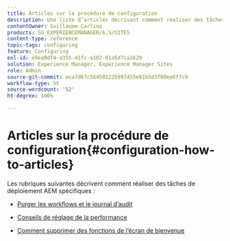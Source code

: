 ```yaml
---
title: Articles sur la procédure de configuration
description: Une liste d’articles décrivant comment réaliser des tâches de déploiement spécifiques dans AEM.
contentOwner: Guillaume Carlino
products: SG_EXPERIENCEMANAGER/6.5/SITES
content-type: reference
topic-tags: configuring
feature: Configuring
exl-id: e9ea9df4-a355-41fc-a102-01a5d7ca2629
solution: Experience Manager, Experience Manager Sites
role: Admin
source-git-commit: eca7d67c564501225997455e91b5d3f60ee6ffc9
workflow-type: ht
source-wordcount: '52'
ht-degree: 100%

---
```


# Articles sur la procédure de configuration{#configuration-how-to-articles}

Les rubriques suivantes décrivent comment réaliser des tâches de déploiement AEM spécifiques :

<!--
* [How to Use the Log Viewer](https://helpx.adobe.com/experience-manager/kb/logsviewer.html)
-->

* [Purger les workflows et le journal d’audit](https://experienceleague.adobe.com/fr/docs/experience-cloud-kcs/kbarticles/ka-24590)

* [Conseils de réglage de la performance](https://experienceleague.adobe.com/docs/experience-manager-65/content/implementing/deploying/configuring/configuring-performance.html?lang=fr)

* [Comment supprimer des fonctions de l’écran de bienvenue](/help/sites-developing/customizing-the-welcome-console.md)

<!--
* [How to Turn Off the Location Tracker Feature](https://helpx.adobe.com/experience-manager/kb/turn-off-geolocation.html)
-->